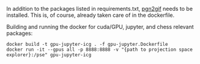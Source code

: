 In addition to the packages listed in requirements.txt, [pgn2gif](https://github.com/dn1z/pgn2gif) needs to be installed. This is, of course, already taken care of in the dockerfile.

Building and running the docker for cuda/GPU, jupyter, and chess relevant packages:
```
docker build -t gpu-jupyter-icg . -f gpu-jupyter.Dockerfile
docker run -it --gpus all -p 8888:8888 -v "{path to projection space explorer}:/pse" gpu-jupyter-icg
```
